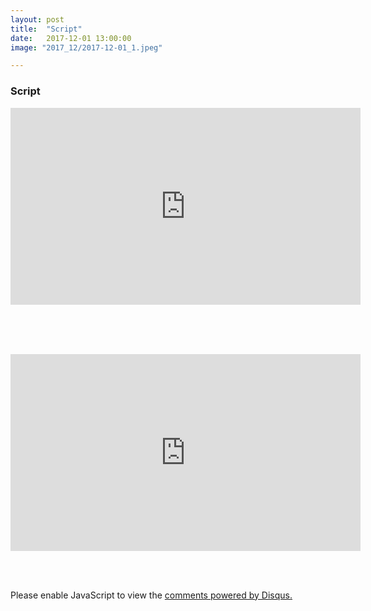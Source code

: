 ```yaml
---
layout: post
title:  "Script"
date:   2017-12-01 13:00:00
image: "2017_12/2017-12-01_1.jpeg"

---
```


### Script

<iframe width="560" height="315" src="https://www.youtube.com/embed/FxClUjhtA1A" frameborder="0" gesture="media" allow="encrypted-media" allowfullscreen></iframe>

<br><br><br>

<iframe width="560" height="315" src="https://www.youtube.com/embed/PpEil6CXwjw" frameborder="0" gesture="media" allow="encrypted-media" allowfullscreen></iframe>



<br><br>
<div id="disqus_thread"></div>
<script>
    /**
     *  RECOMMENDED CONFIGURATION VARIABLES: EDIT AND UNCOMMENT THE SECTION BELOW TO INSERT DYNAMIC VALUES FROM YOUR PLATFORM OR CMS.
     *  LEARN WHY DEFINING THESE VARIABLES IS IMPORTANT: https://disqus.com/admin/universalcode/#configuration-variables
     */
    /*
    var disqus_config = function () {
        this.page.url = PAGE_URL;  // Replace PAGE_URL with your page's canonical URL variable
        this.page.identifier = PAGE_IDENTIFIER; // Replace PAGE_IDENTIFIER with your page's unique identifier variable
    };
    */
    (function() {  // DON'T EDIT BELOW THIS LINE
        var d = document, s = d.createElement('script');

        s.src = '//pikachu987blog.disqus.com/embed.js';

        s.setAttribute('data-timestamp', +new Date());
        (d.head || d.body).appendChild(s);
    })();
</script>
<noscript>Please enable JavaScript to view the <a href="https://disqus.com/?ref_noscript" rel="nofollow">comments powered by Disqus.</a></noscript>

<script id="dsq-count-scr" src="//pikachu987blog.disqus.com/count.js" async></script>
